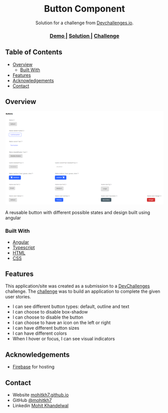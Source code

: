 <!-- Please update value in the {}  -->

<h1 align="center">Button Component</h1>

<div align="center">
   Solution for a challenge from  <a href="http://devchallenges.io" target="_blank">Devchallenges.io</a>.
</div>

<div align="center">
  <h3>
    <a href="https://mohitkh7-devchallenge-solution.web.app/front-end-developer/challenge1-button-component/">
      Demo
    </a>
    <span> | </span>
    <a href="https://github.com/mohitkh7/devchallenges-solution/tree/master/front-end-developer/challenge1-button-component/">
      Solution
    </a>
    <span> | </span>
    <a href="https://devchallenges.io/challenges/ohgVTyJCbm5OZyTB2gNY">
      Challenge
    </a>
  </h3>
</div>

<!-- TABLE OF CONTENTS -->

## Table of Contents

- [Overview](#overview)
  - [Built With](#built-with)
- [Features](#features)
- [Acknowledgements](#acknowledgements)
- [Contact](#contact)

<!-- OVERVIEW -->

## Overview

![screenshot](./screenshots/demo-screenshot.PNG)

A reusable button with different possible states and design built using angular

### Built With

<!-- This section should list any major frameworks that you built your project using. Here are a few examples.-->

- [Angular](https://angular.io)
- [Typescript](https://typescriptlang.org)
- [HTML](https://developer.mozilla.org/en-US/docs/Web/HTML)
- [CSS](https://developer.mozilla.org/en-US/docs/Web/CSS)

## Features

<!-- List the features of your application or follow the template. Don't share the figma file here :) -->

This application/site was created as a submission to a [DevChallenges](https://devchallenges.io/challenges) challenge. The [challenge](https://devchallenges.io/challenges/ohgVTyJCbm5OZyTB2gNY) was to build an application to complete the given user stories.
- I can see different button types: default, outline and text
- I can choose to disable box-shadow
- I can choose to disable the button
- I can choose to have an icon on the left or right
- I can have different button sizes
- I can have different colors
- When I hover or focus, I can see visual indicators

## Acknowledgements

<!-- This section should list any articles or add-ons/plugins that helps you to complete the project. This is optional but it will help you in the future. For exmpale -->

- [Firebase](https://firebase.google.com/) for hosting

## Contact

- Website [mohitkh7.github.io](http://mohitkh7.github.io/)
- GitHub [@mohitkh7](https://github.com/mohitkh7)
- Linkedin [Mohit Khandelwal](https://www.linkedin.com/in/mohitkh7)